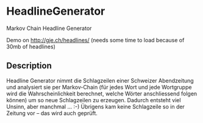 # HeadlineGenerator
Markov Chain Headline Generator

Demo on http://gje.ch/headlines/ (needs some time to load because of 30mb of headlines)

## Description
Headline Generator nimmt die Schlagzeilen einer Schweizer Abendzeitung und analysiert sie
per Markov-Chain (für jedes Wort und jede Wortgruppe wird die Wahrscheinlichkeit berechnet,
welche Wörter anschliessend folgen können) um so neue Schlagzeilen zu erzeugen. Dadurch
entsteht viel Unsinn, aber manchmal … :-) Übrigens kam keine Schlagzeile so in der Zeitung
vor – das wird auch geprüft.
